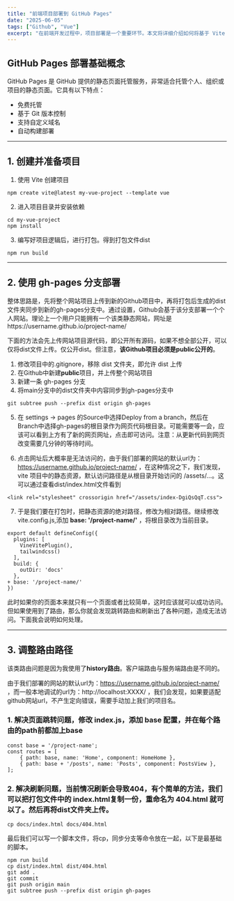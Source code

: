 ```yaml
---
title: "前端项目部署到 GitHub Pages"
date: "2025-06-05"
tags: ["Github", "Vue"]
excerpt: "在前端开发过程中，项目部署是一个重要环节。本文将详细介绍如何将基于 Vite 创建的前端项目部署到 GitHub Pages 上，帮助你轻松实现项目的线上展示。"
---
```


## GitHub Pages 部署基础概念

GitHub Pages 是 GitHub 提供的静态页面托管服务，非常适合托管个人、组织或项目的静态页面。它具有以下特点：

- 免费托管
- 基于 Git 版本控制
- 支持自定义域名
- 自动构建部署

---
## 1. 创建并准备项目

1. 使用 Vite 创建项目

```
npm create vite@latest my-vue-project --template vue
```

2. 进入项目目录并安装依赖
```
cd my-vue-project
npm install
```

3. 编写好项目逻辑后，进行打包。得到打包文件dist
```
npm run build
```
---
## 2. 使用 gh-pages 分支部署

整体思路是，先将整个网站项目上传到新的Github项目中，再将打包后生成的dist文件夹同步到新的gh-pages分支中。通过设置，Github会基于该分支部署一个个人网站。理论上一个用户只能拥有一个该类静态网站，网址是https://username.github.io/project-name/

下面的方法会先上传网站项目源代码，即公开所有源码，如果不想全部公开，可以仅将dist文件上传。仅公开dist。但注意，**该Github项目必须是public公开的**。

1. 修改项目中的.gitignore，移除 dist 文件夹，即允许 dist 上传
2. 在Github中新建**public**项目，并上传整个网站项目
3. 新建一条 gh-pages 分支
4. 将main分支中的dist文件夹中内容同步到gh-pages分支中
```
git subtree push --prefix dist origin gh-pages
```
5. 在 settings -> pages 的Source中选择Deploy from a branch，然后在Branch中选择gh-pages的根目录作为网页代码根目录。可能需要等一会，应该可以看到上方有了新的网页网址，点击即可访问。注意：从更新代码到网页改变需要几分钟的等待时间。

6. 点击网址后大概率是无法访问的，由于我们部署的网站的默认url为：https://username.github.io/project-name/ ，在这种情况之下，我们发现，vite 项目中的静态资源，默认访问路径是从根目录开始访问的 /assets/...。这可以通过查看dist/index.html文件看到


```
<link rel="stylesheet" crossorigin href="/assets/index-DgiQsQqT.css">
```
7. 于是我们要在打包时，把静态资源的绝对路径，修改为相对路径。继续修改 vite.config.js,添加 **base: '/project-name/'** ，将根目录改为当前目录。
```
export default defineConfig({
  plugins: [
    VineVitePlugin(),
    tailwindcss()
  ],
  build: {
    outDir: 'docs'
  },
+ base: '/project-name/'
})
```

此时如果你的页面本来就只有一个页面或者比较简单，这时应该就可以成功访问。但如果使用到了路由，那么你就会发现跳转路由和刷新出了各种问题，造成无法访问。下面我会说明如何处理。

---
## 3. 调整路由路径

该类路由问题是因为我使用了**history路由**。客户端路由与服务端路由是不同的。

由于我们部署的网站的默认url为：https://username.github.io/project-name/ ，而一般本地调试的url为：http://localhost:XXXX/ ，我们会发现，如果要适配github网站url，不产生定向错误，需要手动加上我们的项目名。

### 1. 解决页面跳转问题，修改 index.js，添加 base 配置，并在每个路由的path前都加上base
```
const base = '/project-name';
const routes = [
    { path: base, name: 'Home', component: HomeHome },
    { path: base + '/posts', name: 'Posts', component: PostsView },
];
```

### 2. 解决刷新问题，当前情况刷新会导致404，有个简单的方法，我们可以把打包文件中的 index.html复制一份，重命名为 404.html 就可以了。然后再将dist文件夹上传。
```
cp docs/index.html docs/404.html
```

最后我们可以写一个脚本文件，将cp，同步分支等命令放在一起，以下是最基础的脚本。
```
npm run build
cp dist/index.html dist/404.html
git add .
git commit
git push origin main
git subtree push --prefix dist origin gh-pages

```